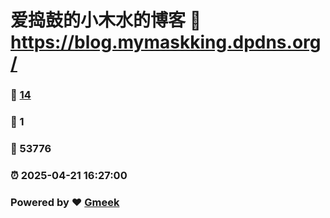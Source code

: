 # 爱捣鼓的小木水的博客 :link: https://blog.mymaskking.dpdns.org/ 
### :page_facing_up: [14](https://blog.mymaskking.dpdns.org//tag.html) 
### :speech_balloon: 1 
### :hibiscus: 53776 
### :alarm_clock: 2025-04-21 16:27:00 
### Powered by :heart: [Gmeek](https://github.com/Meekdai/Gmeek)
